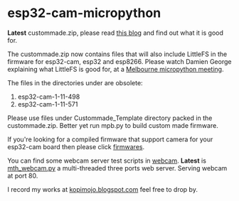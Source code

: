 # esp32-cam-micropython

**Latest** custommade.zip, please read [this blog](https://kopimojo.blogspot.com/2019/12/custom-made-sometimes-it-is-nice-to-be.html) and find out what it is good for.

The custommade.zip now contains files that will also include LittleFS in the firmware for esp32-cam, esp32 and esp8266. Please watch Damien George explaining what LittleFS is good for, at a [Melbourne micropython meeting](https://www.youtube.com/watch?v=wkgU4fGP3eY). 


The files in the directories under are obsolete:

1. esp32-cam-1-11-498
2. esp32-cam-1-11-571


Please use files under Custommade_Template directory packed in the custommade.zip. Better yet run mpb.py to build custom made firmware.

If you're looking for a compiled firmware that support camera for your esp32-cam board then please click [firmwares](https://github.com/shariltumin/esp32-cam-micropython/tree/master/firmwares).

You can find some webcam server test scripts in [webcam](https://github.com/shariltumin/esp32-cam-micropython/tree/master/webcam). **Latest** is [mth_webcam.py](https://github.com/shariltumin/esp32-cam-micropython/blob/master/webcam/mth_webcam.py) a multi-threaded three ports web server. Serving webcam at port 80.

I record my works at [kopimojo.blogspot.com](https://kopimojo.blogspot.com/) feel free to drop by.
